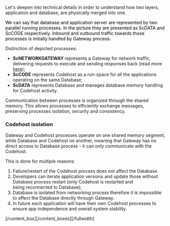 Let's deepen into technical details in order to understand how two layers, application and database, are physically merged into one.</span>

<span style="color: #000000;">We can say that database and application server are represented by two parallel running processes. In the picture they are presented as ScDATA and ScCODE respectively. Inbound and outbound traffic towards those processes is initially handled by Gateway process.</span><img alt="" src="http://starcounter.io/wp-content/uploads/2016/06/web-DB-explanation.gif" />

Distinction of depicted processes:
<ul>
	<li><strong>ScNETWORKGATEWAY </strong>represents a Gateway for network traffic, delivering requests to execute and sending responses back (read more <a href="http://starcounter.io/guides/network/networkgateway/">here</a>);</li>
	<li><strong>ScCODE</strong> represents Codehost as a run-space for all the applications operating on the same Database;</li>
	<li><strong>ScDATA</strong> represents Database and manages database memory handling for Codehost activity.</li>
</ul>
Communication between processes is organized through the shared memory. This allows processes to efficiently exchange messages, preserving processes isolation, security and consistency.
<h3>Codehost isolation</h3>
Gateway and Codehost processes operate on one shared memory segment, while Database and Codehost on another, meaning that Gateway has no direct access to Database process - it can only communicate with the Codehost.

This is done for multiple reasons:
<ol>
	<li>Failure/restart of the Codehost process does not affect the Database.</li>
	<li>Developers can iterate application versions and update those without Database process restart (only Codehost is restarted and being reconnected to Database);</li>
	<li>Database is isolated from networking process therefore it is impossible to affect the Database directly through Gateway.</li>
	<li>In future each application will have their own Codehost processes to ensure app independence and overall system stability.</li>
</ol>[/content_box][/content_boxes][/fullwidth]